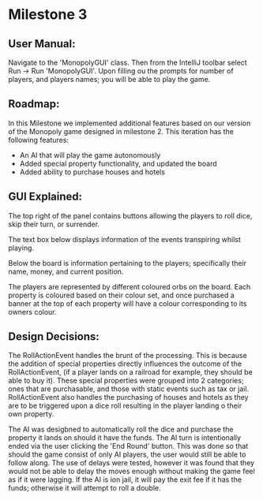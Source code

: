 # Milestone 3

## User Manual:

Navigate to the 'MonopolyGUI' class. Then from the IntelliJ toolbar select 
Run -> Run 'MonopolyGUI'.
Upon filling ou the prompts for number of players, and players names; you will be able to play the game. 

## Roadmap:

In this Milestone we implemented additional features based on our version of the Monopoly game designed in milestone 2. This iteration has the following features:
- An AI that will play the game autonomously
- Added special property functionality, and updated the board 
- Added ability to purchase houses and hotels 

## GUI Explained: 

The top right of the panel contains buttons allowing the players to roll dice, skip their turn, or surrender. 

The text box below displays information of the events transpiring whilst playing.

Below the board is information pertaining to the players; specifically their name, money, and current position.

The players are represented by different coloured orbs on the board.
Each property is coloured based on their colour set, and once purchased a banner at the top of each property will have a colour corresponding to its owners colour.

## Design Decisions:

The RollActionEvent handles the brunt of the processing. This is because the addition of special properties directly influences the outcome of the RollActionEvent, (if a player lands on a railroad for example, they should be able to buy it). These special properties were grouped into 2 categories; ones that are purchasable, and those with static events such as tax or jail. RollActionEvent also handles the purchasing of houses and hotels as they are to be triggered upon a dice roll resulting in  the player landing o their own property.

The AI was desigbned to automatically roll the dice and purchase the property it lands on should it have the funds. The AI turn is intentionally ended via the user clicking the 'End Round' button. This was done so that should the game consist of only AI players, the user would still be able to follow along. The use of delays were tested, however it was found that they would not be able to delay the moves enough without making the game feel as if it were lagging. If the AI is ion jail, it will pay the exit fee if it has the funds; otherwise it will attempt to roll a double.




